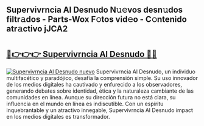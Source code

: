 ## Supervivrncia Al Desnudo N𝚞𝚎vos desn𝚞dos filtr𝚊dos - Parts-Wox F𝚘tos vid𝚎o - C𝚘ntenido atr𝚊ctivo jJCA2

# <h2><a href="http://mb358y8.tromn.icu/?c=Supervivrncia+Al+Desnudo">🔗👉👉👉 Supervivrncia Al Desnudo 🔗🔗</a></h2>

[![Supervivrncia Al Desnudo nuevo](https://i.imgur.com/pEAQMta.gif)](http://mb358y8.tromn.icu/?c=Supervivrncia+Al+Desnudo)
Supervivrncia Al Desnudo, un individuo multifacético y paradójico, desafía la comprensión simple. Su uso innovador de los medios digitales ha cautivado y enfurecido a los observadores, generando debates sobre identidad, ética y la naturaleza cambiante de las comunidades en línea. Aunque su dirección futura no está clara, su influencia en el mundo en línea es indiscutible. Con un espíritu inquebrantable y un atractivo innegable, Supervivrncia Al Desnudo impact en los medios digitales es transformador.
